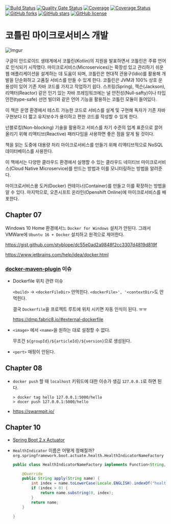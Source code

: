 [![Build Status](https://travis-ci.com/antop-dev/kotlin-msa.svg?branch=master)](https://travis-ci.com/antop-dev/kotlin-msa)
[![Quality Gate Status](https://sonarcloud.io/api/project_badges/measure?project=antop-dev_kotlin-msa&metric=alert_status)](https://sonarcloud.io/dashboard?id=antop-dev_kotlin-msa)
[![Coverage](https://sonarcloud.io/api/project_badges/measure?project=antop-dev_kotlin-msa&metric=coverage)](https://sonarcloud.io/dashboard?id=antop-dev_kotlin-msa)
[![Coverage Status](https://coveralls.io/repos/github/antop-dev/kotlin-msa/badge.svg?branch=master)](https://coveralls.io/github/antop-dev/kotlin-msa?branch=master)
[![GitHub forks](https://img.shields.io/github/forks/antop-dev/kotlin-msa.svg)](https://github.com/antop-dev/kotlin-msa/network)
[![GitHub stars](https://img.shields.io/github/stars/antop-dev/kotlin-msa.svg)](https://github.com/antop-dev/kotlin-msa/stargazers)
[![GitHub license](https://img.shields.io/github/license/antop-dev/kotlin-msa.svg)](https://github.com/antop-dev/kotlin-msa/blob/master/LICENSE)

# 코틀린 마이크로서비스 개발

![Imgur](https://i.imgur.com/asStqwV.jpg)

구글이 안드로이드 생태계에서 코틀린(Kotlin)의 지원을 발표하면서 코틀린은 주류 언어로 인식되기 시작했다. 마이크로서비스(Microservices)는 확장성 있고 관리하기 쉬운 웹 애플리케이션을 설계하는 데 도움이 되며, 코틀린은 현대적 관용구(Idio)를 활용해 개발을 단순화하고 고품질 서비스를 만들 수 있게 한다. 코틀린은 JVM과 100% 상호 운용성이 있어 기존 자바 코드를 가지고 작업하기 쉽다. 스프링(Spring), 잭슨(Jackson), 리액터(Reactor) 같은 인기 있는 자바 프레임워크에는 널 안전성(Null-safty)이나 타입 안전(type-safe) 선언 빌더와 같은 언어 기능을 활용하는 코틀린 모듈이 들어있다.
 
이 책은 운영 환경에서 테스트 가능한 코드로 서비스를 설계 및 구현해 독자가 기존 자바 구현보다 더 짧고 유지보수가 용이하고 편한 코드를 작성할 수 있게 한다.
 
넌블로킹(Non-blocking) 기술을 활용하고 서비스를 차기 수준의 업계 표준으로 끌어올리기 위해 리액티브(Reactive) 패러다임을 사용하면 좋은 점을 알게 될 것이다.
 
책을 읽는 도중에 대용량 처리 마이크로서비스를 만들기 위해 리액티브적으로 NoSQL 데이터베이스를 사용한다.
 
이 책에서는 다양한 클라우드 환경에서 실행할 수 있는 클라우드 네이티브 마이크로서비스(Cloud Native Microservice)를 만드는 방법과 이를 모니터링하는 방법을 알려준다.
 
마이크로서비스용 도커(Docker) 컨테이너(Container)를 만들고 이를 확장하는 방법을 알 수 있다. 마지막으로, 오픈시프트 온라인(Openshift Online)에 마이크로서비스를 배포한다.

## Chapter 07

Windows 10 Home 환경에서느 `Docker for Windows` 설치가 안된다. 그래서 VMWare에 `Ubuntu 16 + Docker` 설치하고 원격으로 제어한다. 

https://gist.github.com/styblope/dc55e0ad2a9848f2cc3307d4819d819f

https://www.jetbrains.com/help/idea/docker.html

### [docker-maven-plugin](https://github.com/fabric8io/docker-maven-plugin) 이슈

* Dockerfile 위치 관련 이슈
    
    `<build>` → `<dockerFileDir>` 안먹힌다. `<dockerFile>', '<contextDir>`도 안먹힌다.

    결국 `Dockerfile`을 프로젝트 루트에 위치 시키면 자동 인식이 된다. ㅠㅠ

    https://dmp.fabric8.io/#external-dockerfile
    
* `<image>` 에서 `<name>`을 원하는 대로 설정할 수 없다.
    
    무조건 `${groupId}/${articleId}/${version}`으로 생성된다.

* `<port>` 매핑이 안된다.

## Chapter 08

* `docker push` 할 때 `localhost` 키워드에 대한 이슈가 생김 `127.0.0.1`로 하면 된다.

  ```
  > docker tag hello 127.0.0.1:5000/hello
  > docer push 127.0.0.1:5000/hello 
  ```

* https://swarmpit.io/

## Chapter 10

* [Spring Boot 2.x Actuator](https://www.baeldung.com/spring-boot-actuators#boot-2x-actuator)

* `HealthIndicator` 이름은 어떻게 정해질까?
    `org.springframework.boot.actuate.health.HealthIndicatorNameFactory`
    ```java
    public class HealthIndicatorNameFactory implements Function<String, String> {
    
    	@Override
    	public String apply(String name) {
    		int index = name.toLowerCase(Locale.ENGLISH).indexOf("healthindicator");
    		if (index > 0) {
    			return name.substring(0, index);
    		}
    		return name;
    	}
    
    }
    ```